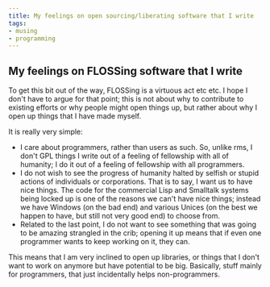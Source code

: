 ```yaml
---
title: My feelings on open sourcing/liberating software that I write
tags:
- musing
- programming
---
```


My feelings on FLOSSing software that I write
---------------------------------------------

To get this bit out of the way, FLOSSing is a virtuous act etc etc. I hope I don't have to argue for that point; this is not about why to contribute to existing efforts or why people might open things up, but rather about why I open up things that I have made myself.

It is really very simple:

* I care about programmers, rather than users as such. So, unlike rms, I don't GPL things I write out of a feeling of fellowship with all of humanity; I do it out of a feeling of fellowship with all programmers.
* I do not wish to see the progress of humanity halted by selfish or stupid actions of individuals or corporations. That is to say, I want us to have nice things. The code for the commercial Lisp and Smalltalk systems being locked up is one of the reasons we can't have nice things; instead we have Windows (on the bad end) and various Unices (on the best we happen to have, but still not very good end) to choose from.
* Related to the last point, I do not want to see something that was going to be amazing strangled in the crib; opening it up means that if even one programmer wants to keep working on it, they can.

This means that I am very inclined to open up libraries, or things that I don't want to work on anymore but have potential to be big. Basically, stuff mainly for programmers, that just incidentally helps non-programmers.
